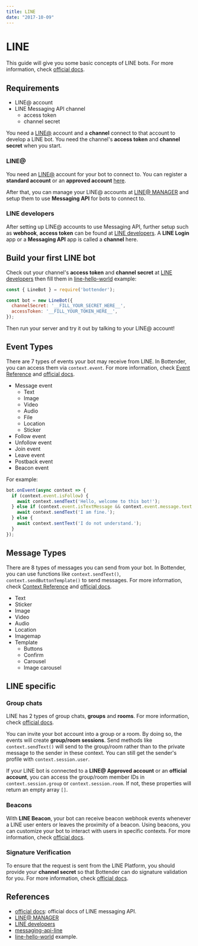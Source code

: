 ```yaml
---
title: LINE
date: "2017-10-09"
---
```


# LINE

This guide will give you some basic concepts of LINE bots. For more information, check [official docs](https://developers.line.me/en/docs/messaging-api/building-bot/).

## Requirements

- LINE@ account
- LINE Messaging API channel
  + access token
  + channel secret

You need a [LINE@](http://at.line.me/) account and a **channel** connect to that account to develop a LINE bot. You need the channel's **access token** and **channel secret** when you start.

### LINE@

You need an [LINE@](http://at.line.me/) account for your bot to connect to. You can register a **standard account** or an **approved account** [here](https://entry-at.line.me/).

After that, you can manage your LINE@ accounts at [LINE@ MANAGER](https://admin-official.line.me/) and setup them to use **Messaging API** for bots to connect to.

### LINE developers

After setting up LINE@ accounts to use Messaging API, further setup such as **webhook**, **access token** can be found at [LINE developers](https://developers.line.me). A  **LINE Login** app or a **Messaging API** app is called a **channel** here.

## Build your first LINE bot

Check out your channel's **access token** and **channel secret** at [LINE developers](https://developers.line.me) then fill them in [line-hello-world](https://github.com/Yoctol/bottender/blob/master/examples/line-hello-world/index.js) example:

```js
const { LineBot } = require('bottender');

const bot = new LineBot({
  channelSecret: '__FILL_YOUR_SECRET_HERE__',
  accessToken: '__FILL_YOUR_TOKEN_HERE__',
});
```

Then run your server and try it out by talking to your LINE@ account!

## Event Types

There are 7 types of events your bot may receive from LINE. In Bottender, you can access them via `context.event`. For more information, check [Event Reference](./APIReference-Event) and [official docs](https://developers.line.me/en/docs/messaging-api/reference/#webhook-event-objects).

- Message event
  + Text
  + Image
  + Video
  + Audio
  + File
  + Location
  + Sticker
- Follow event
- Unfollow event
- Join event
- Leave event
- Postback event
- Beacon event

For example:

```js
bot.onEvent(async context => {
  if (context.event.isFollow) {
    await context.sendText('Hello, welcome to this bot!');
  } else if (context.event.isTextMessage && context.event.message.text === 'How are you?') {
    await context.sendText('I am fine.');
  } else {
    await context.sentText('I do not understand.');
  }
});
```

## Message Types

There are 8 types of messages you can send from your bot. In Bottender, you can use functions like `context.sendText()`, `context.sendButtonTemplate()` to send messages. For more information, check [Context Reference](./APIReference-Context) and [official docs](https://developers.line.me/en/docs/messaging-api/message-types/).

- Text
- Sticker
- Image
- Video
- Audio
- Location
- Imagemap
- Template
  + Buttons
  + Confirm
  + Carousel
  + Image carousel

## LINE specific

### Group chats

LINE has 2 types of group chats, **groups** and **rooms**. For more information, check [official docs](https://developers.line.me/en/docs/messaging-api/group-chats/).

You can invite your bot account into a group or a room. By doing so, the events will create **group/room sessions**. Send methods like `context.sendText()` will send to the group/room rather than to the private message to the sender in these context. You can still get the sender's profile with `context.session.user`.

If your LINE bot is connected to a **LINE@ Approved account** or an **official account**, you can access the group/room member IDs in `context.session.group` or `context.session.room`. If not, these properties will return an empty array `[]`.

### Beacons

With **LINE Beacon**, your bot can receive beacon webhook events whenever a LINE user enters or leaves the proximity of a beacon. Using beacons, you can customize your bot to interact with users in specific contexts. For more information, check [official docs](https://developers.line.me/en/docs/messaging-api/using-beacons/).

### Signature Verification

To ensure that the request is sent from the LINE Platform, you should provide your **channel secret** so that Bottender can do signature validation for you. For more information, check [official docs](https://developers.line.me/en/docs/messaging-api/reference/#signature-validation).

## References

- [official docs](https://developers.line.me/en/docs/messaging-api/overview/): official docs of LINE messaging API.
- [LINE@ MANAGER](https://admin-official.line.me/)
- [LINE developers](https://developers.line.me)
- [messaging-api-line](https://github.com/Yoctol/messaging-apis/tree/master/packages/messaging-api-line)
- [line-hello-world](https://github.com/Yoctol/bottender/blob/master/examples/line-hello-world/index.js) example.
